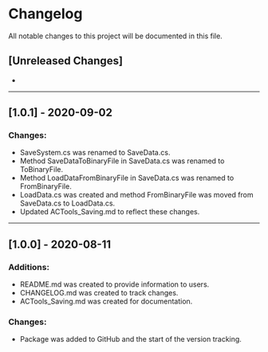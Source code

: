 # Changelog
<p>All notable changes to this project will be documented in this file.</p>

## [Unreleased Changes]
<ul>
	<li> </il>
</ul>
<hr/>

## [1.0.1] - 2020-09-02

### Changes:
<ul>
	<li>SaveSystem.cs was renamed to SaveData.cs.</il>
	<li>Method SaveDataToBinaryFile in SaveData.cs was renamed to ToBinaryFile.</il>
	<li>Method LoadDataFromBinaryFile in SaveData.cs was renamed to FromBinaryFile.</il>
	<li>LoadData.cs was created and method FromBinaryFile was moved from SaveData.cs to LoadData.cs.</il>
	<li>Updated ACTools_Saving.md to reflect these changes.</il>
</ul>
<hr/>

## [1.0.0] - 2020-08-11

### Additions:
<ul>
	<li>README.md was created to provide information to users.</il>
	<li>CHANGELOG.md was created to track changes.</il>
	<li>ACTools_Saving.md was created for documentation.</il>
</ul>

### Changes:
<ul>
	<li>Package was added to GitHub and the start of the version tracking.</il>
</ul>